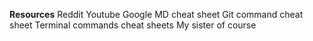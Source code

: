 __Resources__
Reddit
Youtube
Google
MD cheat sheet
Git command cheat sheet
Terminal commands cheat sheets
My sister of course
